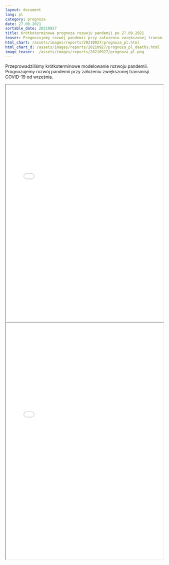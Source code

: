 ```yaml
---
layout: document
lang: pl
category: prognoza
date: 27.09.2021
sortable_date: 20210927
title: Krótkoterminowa prognoza rozwoju pandemii po 27.09.2021 
teaser: Prognozujemy rozwój pandemii przy założeniu zwiększonej transmisji COVID-19 od września.
html_chart: /assets/images/reports/20210927/prognoza_pl.html
html_chart_d: /assets/images/reports/20210927/prognoza_pl_deaths.html
image_teaser:  /assets/images/reports/20210927/prognoza_pl.png
---
```


Przeprowadziliśmy krótkoterminowe modelowanie rozwoju pandemii. Prognozujemy rozwój pandemii przy założeniu zwiększonej transmisji COVID-19 od września.

<div style="text-align: center" class="row 80%">
    <span class="image fit">
        <iframe src="{{ page.html_chart }}" alt="" style="width: 100%; height:54em;"></iframe>
    </span>
</div>

<div style="text-align: center" class="row 80%">
    <span class="image fit">
        <iframe src="{{ page.html_chart_d }}" alt="" style="width: 100%; height:54em;"></iframe>
    </span>
</div>

